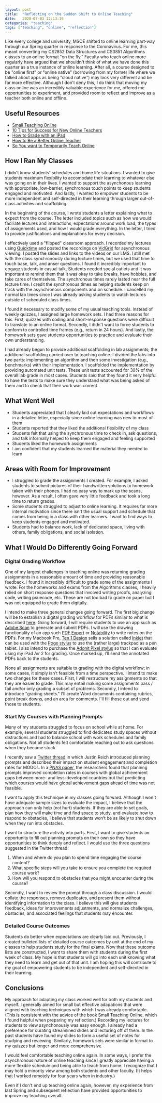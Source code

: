 ```yaml
---
layout: post
title:  "Reflecting on the Sudden Shift to Online Teaching"
date:   2020-07-03 12:13:19
categories: "teaching"
tags: ["teaching", "online", "reflection"]
---
```


Like every college and university, MSOE shifted to online learning part-way through our Spring quarter in response to the Coronavirus.  For me, this meant converting my CS2852 Data Structures and CS3851 Algorithms classes to an online format "on the fly."  Faculty who teach online more regularly have argued that we shouldn't think of what we have done this quarter as a true instance of online learning.  After all, a course designed to be "online first" or "online native" (borrowing from my former life where we talked about apps as being "cloud native") may look very different and be far more effective.  Although I don't deny this, I do think that moving my class online was an incredibly valuable experience for me, offered me opportunities to experiment, and provided room to reflect and improve as a teacher both online and offline.


## Useful Resources

* [Small Teaching Online](https://smile.amazon.com/Small-Teaching-Online-Applying-Learning/dp/1119619092/ref=sr_1_3?dchild=1&keywords=small+teaching+online&qid=1593806423&sr=8-3)
* [10 Tips for Success for New Online Teachers](https://www.rit.edu/academicaffairs/tls/10-tips-success-new-online-teachers)
* [How to Grade with an iPad](https://www.uleth.ca/teachingcentre/paperless-papers-how-grade-ipad)
* [How to Be a Better Online Teacher](https://www.chronicle.com/interactives/advice-online-teaching)
* [So You want to Temporarily Teach Online](https://www.insidehighered.com/advice/2020/03/11/practical-advice-instructors-faced-abrupt-move-online-teaching-opinion)

## How I Ran My Classes
I didn't know students' schedules and home life situations.  I wanted to give students maximum flexibility to accomodate their learning to whatever else was going on in their lives. I wanted to support the asynchonous learning with appropriate, low-barrier, synchronous touch points to keep students engaged and motivated. And lastly, I wanted to empower students to be more independent and self-directed in their learning through larger out-of-class activities and scaffolding.

In the beginning of the course, I wrote students a letter explaining what to expect from the course.  The letter included topics such as how we would faciliate lectures and interactions, expectations around work load, the types of assignments used, and how I would grade everything.  In the letter, I tried to provide justifications and explanations for every decision. 

I effectively used a "flipped" classroom approach.   I recorded my lectures using [Quicktime](https://support.apple.com/downloads/quicktime) and posted the recordings on [VidGrid](https://www.vidgrid.com/) for asynchronous viewing.  I posted the slides and links to the videos on our LMS. I still met with the class synchronously during lecture times, but we used that time to touch base, talk, and anser questions.  I found it incredibly important to engage students in casual talk.  Students needed social outlets and it was important to remind them that it was okay to take breaks, have hobbies, and take cares of themselves.  The synchronous times rarely lasted near the full lecture time.  I credit the synchronous times as helping students keep on track with the asynchronous components and on schedule.  I cancelled my normal lab times since I was already asking students to watch lectures outside of scheduled class times.

I found it necessary to modify some of my usual teaching tools.  Instead of weekly quizzes, I assigned large homework sets.  I had three reasons for this. First, quizzes with coding and short-response questions were difficult to translate to an online format.  Secondly, I didn't want to force students to conform to controlled time frames (e.g., return in 24 hours).  And lastly, the homework sets gave students opportunities to practice and evaluate their own understanding.

I had already begun to provide additional scaffolding in lab assignments; the additional scaffolding carried over to teaching online.  I divided the labs into two parts: implementing an algorithm and then some investigation (e.g., benchmarks) with their implementation.  I scaffolded the implementation by providing automated unit tests.  These unit tests accounted for 30% of the overall lab grade in most cases.  Students said that they found it very helpful to have the tests to make sure they understand what was being asked of them and to check that their work was correct.

## What Went Well

* Students appreciated that I clearly laid out expectations and workflows in a detailed letter, especially since online learning was new to most of them
* Students reported that they liked the additional flexibility of my class
* Students felt that using the synchronous time to check in, ask questions, and talk informally helped to keep them engaged and feeling supported
* Students liked the homework assignments
* I am confident that my students learned the material they needed to learn


## Areas with Room for Improvement

* I struggled to grade the assignments I created.  For example, I asked students to submit pictures of their handwritten solutions to homework taken with their phones.  I had no easy way to mark up the scans, however.  As a result, I often gave very little feedback and took a long time to return grades.
* Some students struggled to adjust to online learning.  It requires far more internal motivation since there isn't the usual support and schedule that comes from being in a class with other learners.  I want to find ways to keep students engaged and motivated.
* Students had to balance work, lack of dedicated space, living with others, family obligations, and social isolation.

## What I Would Do Differently Going Forward

### Digital Grading Workflow
One of my largest challenges in teaching online was returning grading assignments in a reasonable amount of time and providing reasonable feedback.  I found it incredibly difficult to grade some of the assignments I wrote.  For the homeworks and exams from the Algorithms classes, I heavily relied on short response questions that involved writing proofs, analyzing code, writing psuecode, etc.  These are not too bad to grade on paper but I was not equipped to grade them digitally.  

I intend to make three general changes going forward.  The first big change will be to establish a digital grading workflow for PDFs similar to what is described [here](https://www.uleth.ca/teachingcentre/paperless-papers-how-grade-ipad).  Going forward, I will require students to use an app such as [Adobe Scan](https://acrobat.adobe.com/us/en/mobile/scanner-app.html) to generate and submit PDFs.  I will use the drawing functionality of an app such [PDF Expert](https://pdfexpert.com/) or [Notability](https://www.gingerlabs.com/) to write notes on the PDFs.  For my Macbook Pro, [Ten 1 Design](https://tenonedesign.com/home.php) sells a solution called [Inklet](https://tenonedesign.com/inklet.php) that can be used with the [Pogo stylus](https://tenonedesign.com/pogo.php) to use the (rather large) trackpad as a pen tablet.  I also intend to purchase the [Adonit Pixel stylus](https://www.adonit.net/jot/pixel/) so that I can evaluate using my iPad Air 2 for grading.  Once marked up, I'll send the annotated PDFs back to the students.

None all assignments are suitable to grading with the digital workflow; in some cases, it simply isn't feasible from a time perspective. I intend to make two changes for these cases. First, I will restructure my assignments so that they are easier to grade.  This may entail making some assignments pass / fail and/or only grading a subset of problems.  Secondly, I intend to introduce "grading sheets."  I'll create Word documents containing rubrics, point break downs, and an area for comments.  I'll fill those out and send those to students.

### Start My Courses with Planning Prompts
Many of my students struggled to focus on school while at home.  For example, several students struggled to find dedicated study spaces without distractions and had to balance school with work schedules and family obligations.  Not all students felt comfortable reaching out to ask questions when they became stuck.

I recently saw a [Twitter thread](https://twitter.com/bjfr/status/1272705226512969728) in which Justin Reich introduced planning prompts and described their impact on student engagement and completion rates for MOOCs.  In a [PNAS paper](https://www.pnas.org/content/117/26/14900), the researchers found that planning prompts improved completion rates in courses with global achievement gaps between more- and less-developed countries but that predicting which courses would have global achievement gaps ahead of time was not feasible.

I want to apply this technique in my classes going forward.  Although I won't have adequate sample sizes to evaluate the impact, I believe that the approach can only help (not hurt) students.  If they are able to set goals, plan how they will make time and find space to study, and evaluate how to respond to obstacles, I believe that students won't be as likely to shut down when they run into obstacles.

I want to structure the activity into parts.  First, I want to give students an opportunity to fill out planning prompts on their own so they have opportunities to think deeply and reflect.  I would use the three questions suggested in the Twitter thread:

1. When and where do you plan to spend time engaging the course content?
1. What specific steps will you take to ensure you complete the required course work?
1. How will you respond to obstacles that you might encounter during the course?

Secondly, I want to review the prompt through a class discussion.  I would collate the responses, remove duplicates, and present them without identifying information to the class.  I believe this will give students feedback, ideas for improvements  adjustments, and normalize challenges, obstacles, and associated feelings that students may encounter.

### Detailed Course Outcomes
Students do better when expectations are clearly laid out.  Previously, I created bulleted lists of detailed course outcomes by unit at the end of my classes to help students study for the final exams.  Now that these outcome lists are constructed, I want to share them with students during the first week of class.  My hope is that students will go into each unit knowing what they need to learn and get out of that unit.  I am hoping this will contribute to my goal of empowering students to be independent and self-directed in their learning.

## Conclusions
My approach for adapting my class worked well for both my students and myself. I generally aimed for small but effective adapations that were aligned with teaching techniques with which I was already comfortable. (This is consistent with the advice of the book Small Teaching Online, which I found helpful when preparing my reflection.)  Recording my lectures for students to view asynchonously was easy enough.  I already had a preference for curating streamlined slides and lecturing off of them.  In the past students have found my slides to form a useful set of notes for studying and reviewing.  Similarly, homework sets were similar in format to my quizzes but longer and more comprehensive.

I would feel comfortable teaching online again.  In some ways, I prefer the asynchronous nature of online teaching since I greatly appreciate having a more flexible schedule and being able to teach from home.  I recognize that I may hold a minority view among both students and other faculty.  (It helps that I worked remotely for four years when in industry.)

Even if I don't end up teaching online again, however, my experience from last Spring and subsequent reflection have provided opportunities to improve my teaching overall.


